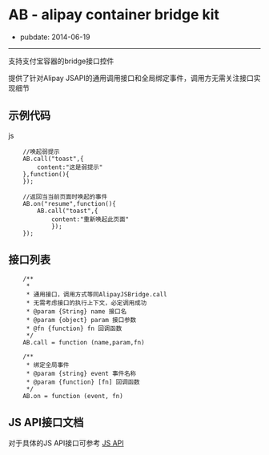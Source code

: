 # AB - alipay container bridge kit
- pubdate: 2014-06-19

----
支持支付宝容器的bridge接口控件

提供了针对Alipay JSAPI的通用调用接口和全局绑定事件，调用方无需关注接口实现细节


## 示例代码
js
```
    //唤起弱提示
	AB.call("toast",{
	    content:"这是弱提示"
	},function(){
	});

    //返回当当前页面时唤起的事件
	AB.on("resume",function(){
	    AB.call("toast",{
	        content:"重新唤起此页面"
	        });
	});

```


## 接口列表

```
	/**
	 *
	 * 通用接口，调用方式等同AlipayJSBridge.call
	 * 无需考虑接口的执行上下文，必定调用成功
	 * @param {String} name 接口名
	 * @param {object} param 接口参数
	 * @fn {function} fn 回调函数
	 */
	AB.call = function (name,param,fn)

	/**
     * 绑定全局事件
     * @param {string} event 事件名称
     * @param {function} [fn] 回调函数
     */
    AB.on = function (event, fn)

```

## JS API接口文档
对于具体的JS API接口可参考 [JS API](jsapi-doc.html)

